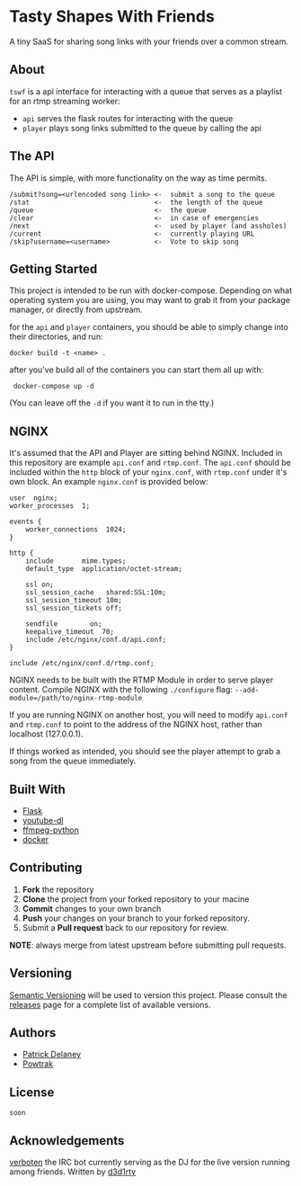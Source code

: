 Tasty Shapes With Friends
=========================

A tiny SaaS for sharing song links with your friends over a common stream.

About
-----

`tswf` is a api interface for interacting with a queue that serves as a
playlist for an rtmp streaming worker:

* `api` serves the flask routes for interacting with the queue
* `player` plays song links submitted to the queue by calling the api

The API
-------

The API is simple, with more functionality on the way as time permits.

```
/submit?song=<urlencoded song link> <-  submit a song to the queue
/stat                               <-  the length of the queue
/queue                              <-	the queue
/clear                              <-  in case of emergencies
/next                               <-  used by player (and assholes)
/current                            <-  currently playing URL
/skip?username=<username>           <-  Vote to skip song
```

Getting Started
---------------

This project is intended to be run with docker-compose. Depending on
what operating system you are using, you may want to grab it from your
package manager, or directly from upstream.

for the `api` and `player` containers, you should be able to simply
change into their directories, and run:

``` docker build -t <name> . ```

after you've build all of the containers you can start them all
up with:

``` docker-compose up -d```

(You can leave off the `-d` if you want it to run in the tty.)

## NGINX

It's assumed that the API and Player are sitting behind NGINX.
Included in this repository are example `api.conf` and `rtmp.conf`.
The `api.conf` should be included within the `http` block of your
`nginx.conf`, with `rtmp.conf` under it's own block.  An example
`nginx.conf` is provided below:

```
user  nginx;
worker_processes  1;

events {
    worker_connections  1024;
}

http {
    include       mime.types;
    default_type  application/octet-stream;

    ssl on;
    ssl_session_cache	shared:SSL:10m;
    ssl_session_timeout	10m;
    ssl_session_tickets	off;
    
    sendfile        on;
    keepalive_timeout  70;
    include /etc/nginx/conf.d/api.conf;
}

include /etc/nginx/conf.d/rtmp.conf;
```
NGINX needs to be built with the RTMP Module in order to serve
player content.  Compile NGINX with the following `./configure`
flag:
```--add-module=/path/to/nginx-rtmp-module```

If you are running NGINX on another host, you will need to modify
`api.conf` and `rtmp.conf` to point to the address of the NGINX
host, rather than localhost (127.0.0.1).

If things worked as intended, you should see the player attempt
to grab a song from the queue immediately.

Built With
----------

* [Flask](http://flask.pocoo.org/)
* [youtube-dl](http://rg3.github.io/youtube-dl/)
* [ffmpeg-python](https://github.com/kkroening/ffmpeg-python)
* [docker](www.docker.com)

Contributing
------------

 1. **Fork** the repository
 2. **Clone** the project from your forked repository to your macine
 3. **Commit** changes to your own branch
 4. **Push** your changes on your branch to your forked repository.
 5. Submit a **Pull request** back to our repository for review.

**NOTE**: always merge from latest upstream before submitting pull requests.

Versioning
----------

[Semantic Versioning](https://www.semver.org/) will be used to version this project.
Please consult the [releases](https://github.com/AHEAD-MSP/dashboard/releases)
page for a complete list of available versions.

Authors
-------

* [Patrick Delaney](https://github.com/ptdel)
* [Powtrak](https://github.com/powtrak)

License
-------

`soon`

Acknowledgements
----------------
[verboten](https://www.github.com/d3d1rty/verboten) the IRC bot currently
serving as the DJ for the live version running among friends. Written by
[d3d1rty](https://www.github.com/d3d1rty)
